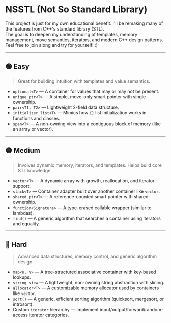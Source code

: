 # NSSTL (Not So Standard Library)

This project is just for my own educational benefit. I'll be remaking many of the features from C++'s standard library (STL).  
The goal is to deepen my understanding of templates, memory management, move semantics, iterators, and modern C++ design patterns.
Feel free to join along and try for yourself! :)

---

## 🟢 Easy

> Great for building intuition with templates and value semantics.

- `optional<T>` — A container for values that may or may not be present.
- `unique_ptr<T>` — A simple, move-only smart pointer with single ownership.
- `pair<T1, T2>` — Lightweight 2-field data structure.
- `initializer_list<T>` — Mimics how `{}` list initialization works in functions and classes.
- `span<T>` — A non-owning view into a contiguous block of memory (like an array or vector).

---

## 🟡 Medium

> Involves dynamic memory, iterators, and templates. Helps build core STL knowledge.

- `vector<T>` — A dynamic array with growth, reallocation, and iterator support.
- `stack<T>` — Container adapter built over another container like `vector`.
- `shared_ptr<T>` — A reference-counted smart pointer with shared ownership.
- `function<Signature>` — A type-erased callable wrapper (similar to lambdas).
- `find()` — A generic algorithm that searches a container using iterators and equality.

---

## 🔴 Hard

> Advanced data structures, memory control, and generic algorithm design.

- `map<K, V>` — A tree-structured associative container with key-based lookups.
- `string_view` — A lightweight, non-owning string abstraction with slicing.
- `allocator<T>` — A customizable memory allocator used by containers like `vector`.
- `sort()` — A generic, efficient sorting algorithm (quicksort, mergesort, or introsort).
- Custom `iterator` hierarchy — Implement input/output/forward/random-access iterator categories.

